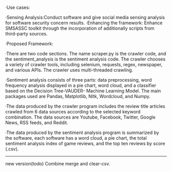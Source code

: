 ·Use cases:

·Sensing Analysis:Conduct software and give social media sensing analysis for software security concern results.
·Enhancing the framework: Enhance SMSASSC toolkit through the incorporation of additionally scripts from third-party sources.


·Proposed Framework:

·There are two code sections. The name scraper.py is the crawler code, and the sentiment_analysis is the sentiment analysis code. The crawler chooses a variety of crawler
tools, including selenium, requests, regex, newspaper, and various APIs. The crawler uses multi-threaded crawling.

·Sentiment analysis consists of three parts: data preprocessing, word frequency analysis displayed in a pie chart, word cloud, and a classifier based on the Decision 
Tree-VAUDER- Machine Learning Model. The main packages used are Pandas, Matplotlib, Nltk, Wordcloud, and Numpy.

·The data produced by the crawler program includes the review title articles crawled from 6 data sources according to the selected keyword combination. The data sources 
are Youtube, Facebook, Twitter, Google News, RSS feeds, and Reddit.

·The data produced by the sentiment analysis program is summarized by the software, each software has a word cloud, a pie chart, the total sentiment analysis index of 
game reviews, and the top ten reviews by score (.csv).

---------------------------------------------------
new version(todo)
  Combine merge and clear-csv.
